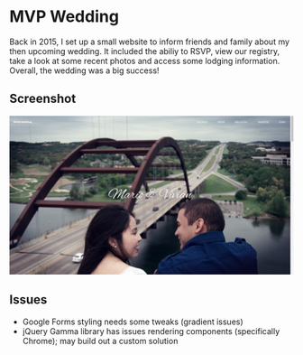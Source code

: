 # MVP Wedding

Back in 2015, I set up a small website to inform friends and family about my then upcoming wedding. It included the abiliy to RSVP, view our registry, take a look at some recent photos and access some lodging information. Overall, the wedding was a big success!

## Screenshot

![screenshot](https://github.com/mportillo80/mvp-wedding/blob/master/app/images/screenshot.png)

## Issues

* Google Forms styling needs some tweaks (gradient issues)
* jQuery Gamma library has issues rendering components (specifically Chrome); may build out a custom solution
